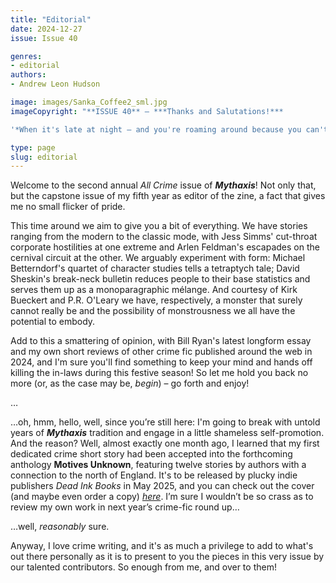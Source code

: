 ```yaml
---
title: "Editorial"
date: 2024-12-27
issue: Issue 40

genres:
- editorial
authors:
- Andrew Leon Hudson

image: images/Sanka_Coffee2_sml.jpg
imageCopyright: "**ISSUE 40** – ***Thanks and Salutations!***

'*When it's late at night – and you're roaming around because you can't get to sleep – the slightest sound may take on a scary quality. You imagine things. Things you'd never think of – if you weren't so tired and edgy. But why – WHY – you ask yourself, are you so jumpy and wide awake? Could it be the coffee you had?'* Yes, once more our all-crime cover image is from a 1948 ad for decaffeinated Sanka Coffee painted by [Fritz Siebel](https://en.wikipedia.org/wiki/Fritz_Siebel). Unfortunately, that makes us seventy-six years too late to enjoy [the Hilarious NEW Sanka Coffee Show – starring *funster* Danny Thomas](https://commons.wikimedia.org/wiki/File:Sanka_Coffee_-_Was_that_someone_at_the_window,_1948.jpg) – according to the copy…"

type: page
slug: editorial
---
```


Welcome to the second annual *All Crime* issue of ***Mythaxis***! Not only that, but the capstone issue of my fifth year as editor of the zine, a fact that gives me no small flicker of pride.

This time around we aim to give you a bit of everything. We have stories ranging from the modern to the classic mode, with Jess Simms' cut-throat corporate hostilities at one extreme and Arlen Feldman's escapades on the cernival circuit at the other. We arguably experiment with form: Michael Betterndorf's quartet of character studies tells a tetraptych tale; David Sheskin's break-neck bulletin reduces people to their base statistics and serves them up as a monoparagraphic mélange. And courtesy of Kirk Bueckert and P.R. O'Leary we have, respectively, a monster that surely cannot really be and the possibility of monstrousness we all have the potential to embody.

Add to this a smattering of opinion, with Bill Ryan's latest longform essay and my own short reviews of other crime fic published around the web in 2024, and I'm sure you'll find something to keep your mind and hands off killing the in-laws during this festive season! So let me hold you back no more (or, as the case may be, *begin*) – go forth and enjoy!

…

…oh, hmm, hello, well, since you’re still here: I'm going to break with untold years of ***Mythaxis*** tradition and engage in a little shameless self-promotion. And the reason? Well, almost exactly one month ago, I learned that my first dedicated crime short story had been accepted into the forthcoming anthology **Motives Unknown**, featuring twelve stories by authors with a connection to the north of England. It's to be released by plucky indie publishers *Dead Ink Books* in May 2025, and you can check out the cover (and maybe even order a copy) *[here](https://deadinkbooks.com/product/motives-unknown-a-northern-crime-anthology/)*. I’m sure I wouldn’t be so crass as to review my own work in next year’s crime-fic round up…

…well, *reasonably* sure.

Anyway, I love crime writing, and it's as much a privilege to add to what's out there personally as it is to present to you the pieces in this very issue by our talented contributors. So enough from me, and over to them!
